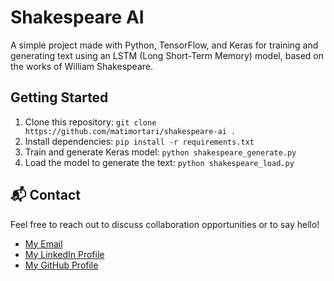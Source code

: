 # Shakespeare AI

A simple project made with Python, TensorFlow, and Keras for training and generating text using an LSTM (Long Short-Term Memory) model, based on the works of William Shakespeare.

## Getting Started

1. Clone this repository: `git clone https://github.com/matimortari/shakespeare-ai .`
2. Install dependencies: `pip install -r requirements.txt`
3. Train and generate Keras model: `python shakespeare_generate.py`
4. Load the model to generate the text: `python shakespeare_load.py`

## 📬 Contact

Feel free to reach out to discuss collaboration opportunities or to say hello!

- [My Email](mailto:matheus.felipe.19rt@gmail.com)
- [My LinkedIn Profile](https://www.linkedin.com/in/matheus-mortari-19rt)
- [My GitHub Profile](https://github.com/matimortari)
